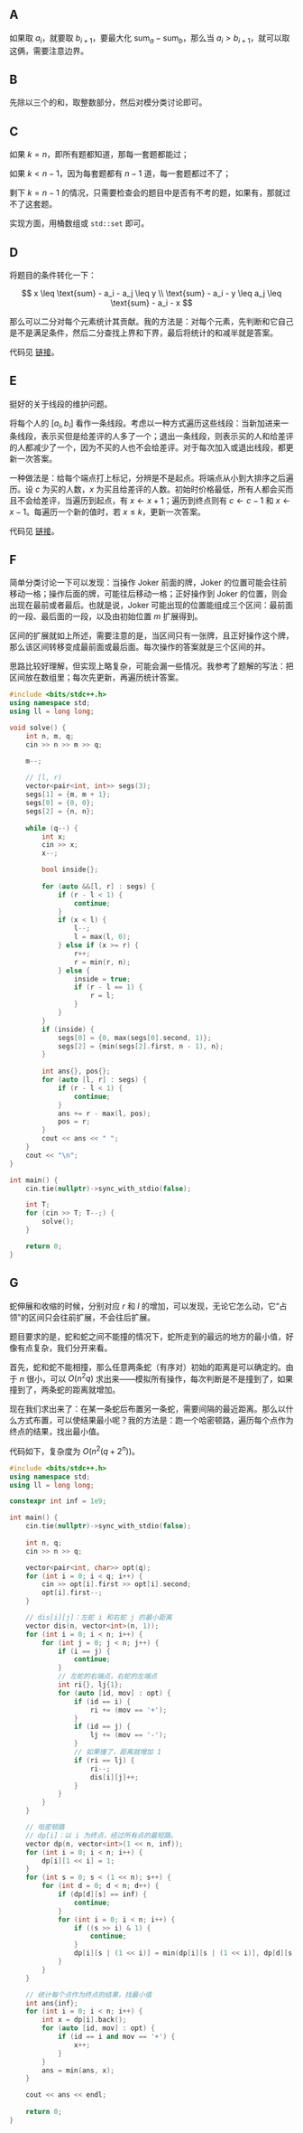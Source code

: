 ## A

如果取 $a_i$，就要取 $b_{i + 1}$，要最大化 $\text{sum}_a - \text{sum}_b$，那么当 $a_i > b_{i + 1}$，就可以取这俩，需要注意边界。

## B

先除以三个的和，取整数部分，然后对模分类讨论即可。

## C

如果 $k = n$，即所有题都知道，那每一套题都能过；

如果 $k < n - 1$，因为每套题都有 $n - 1$ 道，每一套题都过不了；

剩下 $k = n - 1$ 的情况，只需要检查会的题目中是否有不考的题，如果有，那就过不了这套题。

实现方面，用桶数组或 $\texttt {std::set}$ 即可。

## D

将题目的条件转化一下：

$$
x \leq \text{sum} - a_i - a_j \leq y \\
\text{sum} - a_i - y \leq a_j \leq \text{sum} - a_i - x
$$

那么可以二分对每个元素统计其贡献。我的方法是：对每个元素，先判断和它自己是不是满足条件，然后二分查找上界和下界，最后将统计的和减半就是答案。

代码见 [链接](https://codeforces.com/contest/2051/submission/297964726)。

## E

挺好的关于线段的维护问题。

将每个人的 $[a_i, b_i]$ 看作一条线段。考虑以一种方式遍历这些线段：当新加进来一条线段，表示买但是给差评的人多了一个；退出一条线段，则表示买的人和给差评的人都减少了一个，因为不买的人也不会给差评。对于每次加入或退出线段，都更新一次答案。

一种做法是：给每个端点打上标记，分辨是不是起点。将端点从小到大排序之后遍历。设 $c$ 为买的人数，$x$ 为买且给差评的人数。初始时价格最低，所有人都会买而且不会给差评，当遍历到起点，有 $x\leftarrow x+1$；遍历到终点则有 $c\leftarrow c-1$ 和 $x\leftarrow x - 1$。每遍历一个新的值时，若 $x \leq k$，更新一次答案。

代码见 [链接](https://codeforces.com/contest/2051/submission/297959039)。

## F

简单分类讨论一下可以发现：当操作 Joker 前面的牌，Joker 的位置可能会往前移动一格；操作后面的牌，可能往后移动一格；正好操作到 Joker 的位置，则会出现在最前或者最后。也就是说，Joker 可能出现的位置能组成三个区间：最前面的一段、最后面的一段，以及由初始位置 $m$ 扩展得到。

区间的扩展就如上所述，需要注意的是，当区间只有一张牌，且正好操作这个牌，那么该区间转移变成最前面或最后面。每次操作的答案就是三个区间的并。

思路比较好理解，但实现上略复杂，可能会漏一些情况。我参考了题解的写法：把区间放在数组里；每次先更新，再遍历统计答案。

```cpp
#include <bits/stdc++.h>
using namespace std;
using ll = long long;

void solve() {
    int n, m, q;
    cin >> n >> m >> q;

    m--;
    
    // [l, r)
    vector<pair<int, int>> segs(3);
    segs[1] = {m, m + 1};
    segs[0] = {0, 0};
    segs[2] = {n, n};
    
    while (q--) {
        int x;
        cin >> x;
        x--;

        bool inside{};
        
        for (auto &&[l, r] : segs) {
            if (r - l < 1) {
                continue;
            }
            if (x < l) {
                l--;
                l = max(l, 0);
            } else if (x >= r) {
                r++;
                r = min(r, n);
            } else {
                inside = true;
                if (r - l == 1) {
                    r = l;
                }
            }
        }
        if (inside) {
            segs[0] = {0, max(segs[0].second, 1)};
            segs[2] = {min(segs[2].first, n - 1), n};
        }
        
        int ans{}, pos{};
        for (auto [l, r] : segs) {
            if (r - l < 1) {
                continue;
            }
            ans += r - max(l, pos);
            pos = r;
        }
        cout << ans << " ";
    }
    cout << "\n";
}

int main() {
    cin.tie(nullptr)->sync_with_stdio(false);

    int T;
    for (cin >> T; T--;) {
        solve();
    }

    return 0;
}
```

## G

蛇伸展和收缩的时候，分别对应 $r$ 和 $l$ 的增加，可以发现，无论它怎么动，它“占领”的区间只会往前扩展，不会往后扩展。

题目要求的是，蛇和蛇之间不能撞的情况下，蛇所走到的最远的地方的最小值，好像有点复杂，我们分开来看。

首先，蛇和蛇不能相撞，那么任意两条蛇（有序对）初始的距离是可以确定的。由于 $n$ 很小，可以 $O(n^2q)$ 求出来——模拟所有操作，每次判断是不是撞到了，如果撞到了，两条蛇的距离就增加。

现在我们求出来了：在某一条蛇后布置另一条蛇，需要间隔的最近距离。那么以什么方式布置，可以使结果最小呢？我的方法是：跑一个哈密顿路，遍历每个点作为终点的结果，找出最小值。

代码如下，复杂度为 $O\left(n^2(q + 2^n)\right)$。

```cpp
#include <bits/stdc++.h>
using namespace std;
using ll = long long;

constexpr int inf = 1e9;

int main() {
    cin.tie(nullptr)->sync_with_stdio(false);
    
    int n, q;
    cin >> n >> q;

    vector<pair<int, char>> opt(q);
    for (int i = 0; i < q; i++) {
        cin >> opt[i].first >> opt[i].second;
        opt[i].first--;
    }

    // dis[i][j]：左蛇 i 和右蛇 j 的最小距离
    vector dis(n, vector<int>(n, 1));
    for (int i = 0; i < n; i++) {
        for (int j = 0; j < n; j++) {
            if (i == j) {
                continue;
            }
            // 左蛇的右端点，右蛇的左端点
            int ri{}, lj{1};
            for (auto [id, mov] : opt) {
                if (id == i) {
                    ri += (mov == '+');
                }
                if (id == j) {
                    lj += (mov == '-');
                }
                // 如果撞了，距离就增加 1
                if (ri == lj) {
                    ri--;
                    dis[i][j]++;
                }
            }
        }
    }

    // 哈密顿路
    // dp[i]：以 i 为终点，经过所有点的最短路。
    vector dp(n, vector<int>(1 << n, inf));
    for (int i = 0; i < n; i++) {
        dp[i][1 << i] = 1;
    }
    for (int s = 0; s < (1 << n); s++) {
        for (int d = 0; d < n; d++) {
            if (dp[d][s] == inf) {
                continue;
            }
            for (int i = 0; i < n; i++) {
                if ((s >> i) & 1) {
                    continue;
                }
                dp[i][s | (1 << i)] = min(dp[i][s | (1 << i)], dp[d][s] + dis[d][i]);
            }
        }
    }

    // 统计每个点作为终点的结果，找最小值
    int ans{inf};
    for (int i = 0; i < n; i++) {
        int x = dp[i].back();
        for (auto [id, mov] : opt) {
            if (id == i and mov == '+') {
                x++;
            }
        }
        ans = min(ans, x);
    }

    cout << ans << endl;
    
    return 0;
}
```